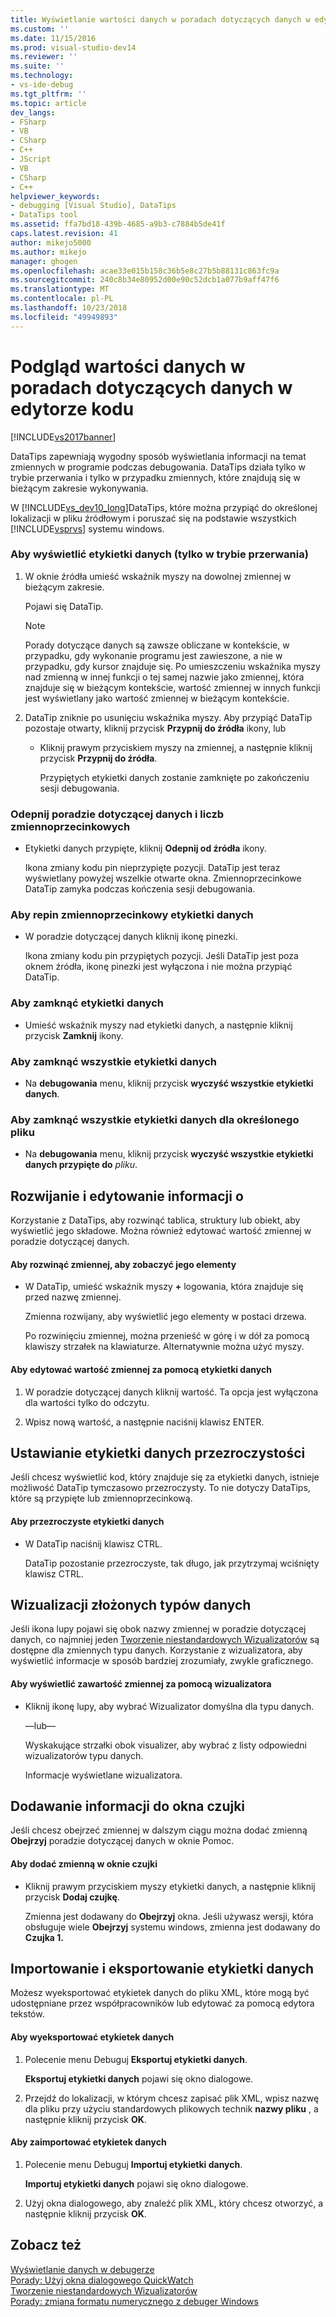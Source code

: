 ```yaml
---
title: Wyświetlanie wartości danych w poradach dotyczących danych w edytorze kodu | Dokumentacja firmy Microsoft
ms.custom: ''
ms.date: 11/15/2016
ms.prod: visual-studio-dev14
ms.reviewer: ''
ms.suite: ''
ms.technology:
- vs-ide-debug
ms.tgt_pltfrm: ''
ms.topic: article
dev_langs:
- FSharp
- VB
- CSharp
- C++
- JScript
- VB
- CSharp
- C++
helpviewer_keywords:
- debugging [Visual Studio], DataTips
- DataTips tool
ms.assetid: ffa7bd18-439b-4685-a9b3-c7884b5de41f
caps.latest.revision: 41
author: mikejo5000
ms.author: mikejo
manager: ghogen
ms.openlocfilehash: acae33e015b158c36b5e8c27b5b88131c863fc9a
ms.sourcegitcommit: 240c8b34e80952d00e90c52dcb1a077b9aff47f6
ms.translationtype: MT
ms.contentlocale: pl-PL
ms.lasthandoff: 10/23/2018
ms.locfileid: "49949893"
---
```

# <a name="view-data-values-in-data-tips--in-the-code-editor"></a>Podgląd wartości danych w poradach dotyczących danych w edytorze kodu
[!INCLUDE[vs2017banner](../includes/vs2017banner.md)]

DataTips zapewniają wygodny sposób wyświetlania informacji na temat zmiennych w programie podczas debugowania. DataTips działa tylko w trybie przerwania i tylko w przypadku zmiennych, które znajdują się w bieżącym zakresie wykonywania.  
  
 W [!INCLUDE[vs_dev10_long](../includes/vs-dev10-long-md.md)]DataTips, które można przypiąć do określonej lokalizacji w pliku źródłowym i poruszać się na podstawie wszystkich [!INCLUDE[vsprvs](../includes/vsprvs-md.md)] systemu windows.  
  
### <a name="to-display-a-datatip-in-break-mode-only"></a>Aby wyświetlić etykietki danych (tylko w trybie przerwania)  
  
1. W oknie źródła umieść wskaźnik myszy na dowolnej zmiennej w bieżącym zakresie.  
  
    Pojawi się DataTip.  
  
   > [!NOTE]
   >  Porady dotyczące danych są zawsze obliczane w kontekście, w przypadku, gdy wykonanie programu jest zawieszone, a nie w przypadku, gdy kursor znajduje się. Po umieszczeniu wskaźnika myszy nad zmienną w innej funkcji o tej samej nazwie jako zmiennej, która znajduje się w bieżącym kontekście, wartość zmiennej w innych funkcji jest wyświetlany jako wartość zmiennej w bieżącym kontekście.  
  
2. DataTip zniknie po usunięciu wskaźnika myszy. Aby przypiąć DataTip pozostaje otwarty, kliknij przycisk **Przypnij do źródła** ikony, lub  
  
   - Kliknij prawym przyciskiem myszy na zmiennej, a następnie kliknij przycisk **Przypnij do źródła**.  
  
     Przypiętych etykietki danych zostanie zamknięte po zakończeniu sesji debugowania.  
  
### <a name="to-unpin-a-datatip-and-make-it-float"></a>Odepnij poradzie dotyczącej danych i liczb zmiennoprzecinkowych  
  
-   Etykietki danych przypięte, kliknij **Odepnij od źródła** ikony.  
  
     Ikona zmiany kodu pin nieprzypięte pozycji. DataTip jest teraz wyświetlany powyżej wszelkie otwarte okna. Zmiennoprzecinkowe DataTip zamyka podczas kończenia sesji debugowania.  
  
### <a name="to-repin-a-floating-datatip"></a>Aby repin zmiennoprzecinkowy etykietki danych  
  
-   W poradzie dotyczącej danych kliknij ikonę pinezki.  
  
     Ikona zmiany kodu pin przypiętych pozycji. Jeśli DataTip jest poza oknem źródła, ikonę pinezki jest wyłączona i nie można przypiąć DataTip.  
  
### <a name="to-close-a-datatip"></a>Aby zamknąć etykietki danych  
  
-   Umieść wskaźnik myszy nad etykietki danych, a następnie kliknij przycisk **Zamknij** ikony.  
  
### <a name="to-close-all-datatips"></a>Aby zamknąć wszystkie etykietki danych  
  
-   Na **debugowania** menu, kliknij przycisk **wyczyść wszystkie etykietki danych**.  
  
### <a name="to-close-all-datatips-for-a-specific-file"></a>Aby zamknąć wszystkie etykietki danych dla określonego pliku  
  
-   Na **debugowania** menu, kliknij przycisk **wyczyść wszystkie etykietki danych przypięte do** *pliku*.  
  
## <a name="expanding-and-editing-information"></a>Rozwijanie i edytowanie informacji o  
 Korzystanie z DataTips, aby rozwinąć tablica, struktury lub obiekt, aby wyświetlić jego składowe. Można również edytować wartość zmiennej w poradzie dotyczącej danych.  
  
#### <a name="to-expand-a-variable-to-see-its-elements"></a>Aby rozwinąć zmiennej, aby zobaczyć jego elementy  
  
-   W DataTip, umieść wskaźnik myszy **+** logowania, która znajduje się przed nazwę zmiennej.  
  
     Zmienna rozwijany, aby wyświetlić jego elementy w postaci drzewa.  
  
     Po rozwinięciu zmiennej, można przenieść w górę i w dół za pomocą klawiszy strzałek na klawiaturze. Alternatywnie można użyć myszy.  
  
#### <a name="to-edit-the-value-of-a-variable-using-a-datatip"></a>Aby edytować wartość zmiennej za pomocą etykietki danych  
  
1.  W poradzie dotyczącej danych kliknij wartość. Ta opcja jest wyłączona dla wartości tylko do odczytu.  
  
2.  Wpisz nową wartość, a następnie naciśnij klawisz ENTER.  
  
## <a name="making-a-datatip-transparent"></a>Ustawianie etykietki danych przezroczystości  
 Jeśli chcesz wyświetlić kod, który znajduje się za etykietki danych, istnieje możliwość DataTip tymczasowo przezroczysty. To nie dotyczy DataTips, które są przypięte lub zmiennoprzecinkową.  
  
#### <a name="to-make-a-datatip-transparent"></a>Aby przezroczyste etykietki danych  
  
-   W DataTip naciśnij klawisz CTRL.  
  
     DataTip pozostanie przezroczyste, tak długo, jak przytrzymaj wciśnięty klawisz CTRL.  
  
## <a name="visualizing-complex-data-types"></a>Wizualizacji złożonych typów danych  
 Jeśli ikona lupy pojawi się obok nazwy zmiennej w poradzie dotyczącej danych, co najmniej jeden [Tworzenie niestandardowych Wizualizatorów](../debugger/create-custom-visualizers-of-data.md) są dostępne dla zmiennych typu danych. Korzystanie z wizualizatora, aby wyświetlić informacje w sposób bardziej zrozumiały, zwykle graficznego.  
  
#### <a name="to-view-the-contents-of-a-variable-using-a-visualizer"></a>Aby wyświetlić zawartość zmiennej za pomocą wizualizatora  
  
-   Kliknij ikonę lupy, aby wybrać Wizualizator domyślna dla typu danych.  
  
     —lub—  
  
     Wyskakujące strzałki obok visualizer, aby wybrać z listy odpowiedni wizualizatorów typu danych.  
  
     Informacje wyświetlane wizualizatora.  
  
## <a name="adding-information-to-a-watch-window"></a>Dodawanie informacji do okna czujki  
 Jeśli chcesz obejrzeć zmiennej w dalszym ciągu można dodać zmienną **Obejrzyj** poradzie dotyczącej danych w oknie Pomoc.  
  
#### <a name="to-add-a-variable-to-the-watch-window"></a>Aby dodać zmienną w oknie czujki  
  
-   Kliknij prawym przyciskiem myszy etykietki danych, a następnie kliknij przycisk **Dodaj czujkę**.  
  
     Zmienna jest dodawany do **Obejrzyj** okna. Jeśli używasz wersji, która obsługuje wiele **Obejrzyj** systemu windows, zmienna jest dodawany do **Czujka 1.**  
  
## <a name="importing-and-exporting-datatips"></a>Importowanie i eksportowanie etykietki danych  
 Możesz wyeksportować etykietek danych do pliku XML, które mogą być udostępniane przez współpracowników lub edytować za pomocą edytora tekstów.  
  
#### <a name="to-export-datatips"></a>Aby wyeksportować etykietek danych  
  
1.  Polecenie menu Debuguj **Eksportuj etykietki danych**.  
  
     **Eksportuj etykietki danych** pojawi się okno dialogowe.  
  
2.  Przejdź do lokalizacji, w którym chcesz zapisać plik XML, wpisz nazwę dla pliku przy użyciu standardowych plikowych technik **nazwy pliku** , a następnie kliknij przycisk **OK**.  
  
#### <a name="to-import-datatips"></a>Aby zaimportować etykietek danych  
  
1.  Polecenie menu Debuguj **Importuj etykietki danych**.  
  
     **Importuj etykietki danych** pojawi się okno dialogowe.  
  
2.  Użyj okna dialogowego, aby znaleźć plik XML, który chcesz otworzyć, a następnie kliknij przycisk **OK**.  
  
## <a name="see-also"></a>Zobacz też  
 [Wyświetlanie danych w debugerze](../debugger/viewing-data-in-the-debugger.md)   
 [Porady: Użyj okna dialogowego QuickWatch](http://msdn.microsoft.com/library/ffaee1dd-e5ce-4ef2-9401-d28329398867)   
 [Tworzenie niestandardowych Wizualizatorów](../debugger/create-custom-visualizers-of-data.md)   
 [Porady: zmiana formatu numerycznego z debuger Windows](http://msdn.microsoft.com/library/cd593847-a625-411d-a430-b798346ef18f)



